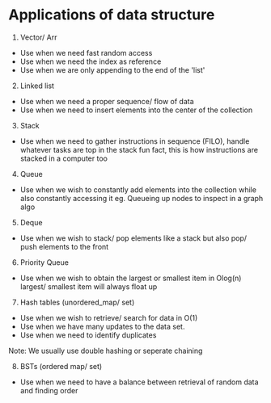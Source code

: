 # Applications of data structure 

1. Vector/ Arr

- Use when we need fast random access 
- Use when we need the index as reference 
- Use when we are only appending to the end of the 'list'

2. Linked list 

- Use when we need a proper sequence/ flow of data 
- Use when we need to insert elements into the center of the collection

3. Stack 

- Use when we need to gather instructions in sequence (FILO), handle whatever tasks are top in the stack
	fun fact, this is how instructions are stacked in a computer too


4. Queue 

- Use when we wish to constantly add elements into the collection while also constantly accessing it
	eg. Queueing up nodes to inspect in a graph algo 

5. Deque 

- Use when we wish to stack/ pop elements like a stack but also pop/ push elements to the front

6. Priority Queue 

- Use when we wish to obtain the largest or smallest item in Olog(n)
	largest/ smallest item will always float up

7. Hash tables (unordered_map/ set)

- Use when we wish to retrieve/ search for data in O(1)
- Use when we have many updates to the data set. 
- Use when we need to identify duplicates 

Note: We usually use double hashing or seperate chaining 

8. BSTs (ordered map/ set)

- Use when we need to have a balance between retrieval of random data and finding order

